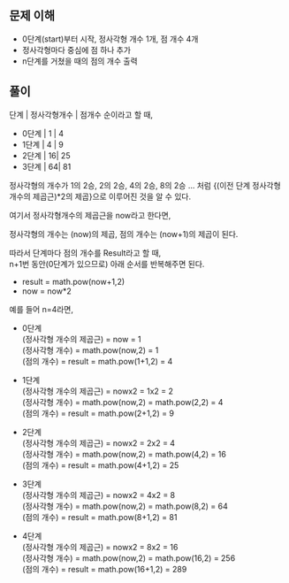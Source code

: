 ## 문제 이해
- 0단계(start)부터 시작, 정사각형 개수 1개, 점 개수 4개
- 정사각형마다 중심에 점 하나 추가
- n단계를 거쳤을 때의 점의 개수 출력

## 풀이
단계 | 정사각형개수 | 점개수 순이라고 할 때,
- 0단계 | 1 | 4
- 1단계 | 4 | 9
- 2단계 | 16| 25
- 3단계 | 64| 81

정사각형의 개수가 1의 2승, 2의 2승, 4의 2승, 8의 2승 ... 처럼 {(이전 단계 정사각형개수의 제곱근)*2의 제곱}으로 이루어진 것을 알 수 있다.

여기서 정사각형개수의 제곱근을 now라고 한다면,

정사각형의 개수는 (now)의 제곱, 점의 개수는 (now+1)의 제곱이 된다.

따라서 단계마다 점의 개수를 Result라고 할 때,  
n+1번 동안(0단계가 있으므로) 아래 순서를 반복해주면 된다.
- result = math.pow(now+1,2)
- now = now*2

예를 들어 n=4라면,
- 0단계  
(정사각형 개수의 제곱근) = now = 1  
(정사각형 개수) = math.pow(now,2) = 1  
(점의 개수) = result = math.pow(1+1,2) = 4  

- 1단계  
(정사각형 개수의 제곱근) = nowx2 = 1x2 = 2  
(정사각형 개수) = math.pow(now,2) = math.pow(2,2) = 4  
(점의 개수) = result = math.pow(2+1,2) = 9  

- 2단계   
(정사각형 개수의 제곱근) = nowx2 = 2x2 = 4  
(정사각형 개수) = math.pow(now,2) = math.pow(4,2) = 16   
(점의 개수) = result = math.pow(4+1,2) = 25  

- 3단계  
(정사각형 개수의 제곱근) = nowx2 = 4x2 = 8   
(정사각형 개수) = math.pow(now,2) = math.pow(8,2) = 64  
(점의 개수) = result = math.pow(8+1,2) = 81  

- 4단계   
(정사각형 개수의 제곱근) = nowx2 = 8x2 = 16  
(정사각형 개수) = math.pow(now,2) = math.pow(16,2) = 256   
(점의 개수) = result = math.pow(16+1,2) = 289  